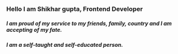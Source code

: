 ### Hello I am Shikhar gupta, Frontend Developer

##### I am proud of my service to my friends, family, country and I am accepting of my fate.

##### I am a self-taught and self-educated person.
